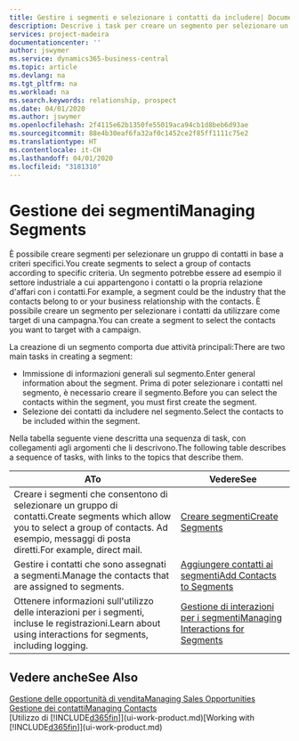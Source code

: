 ```yaml
---
title: Gestire i segmenti e selezionare i contatti da includere| Documenti Microsoft
description: Descrive i task per creare un segmento per selezionare un gruppo di contatti in base a criteri specifici, ad esempio, contatti in un settore specifico a cui si desidera rivolgersi.
services: project-madeira
documentationcenter: ''
author: jswymer
ms.service: dynamics365-business-central
ms.topic: article
ms.devlang: na
ms.tgt_pltfrm: na
ms.workload: na
ms.search.keywords: relationship, prospect
ms.date: 04/01/2020
ms.author: jswymer
ms.openlocfilehash: 2f4115e62b1350fe55019aca94cb1d8beb6d93ae
ms.sourcegitcommit: 88e4b30eaf6fa32af0c1452ce2f85ff1111c75e2
ms.translationtype: HT
ms.contentlocale: it-CH
ms.lasthandoff: 04/01/2020
ms.locfileid: "3181310"
---
```

# <a name="managing-segments"></a><span data-ttu-id="2b5de-103">Gestione dei segmenti</span><span class="sxs-lookup"><span data-stu-id="2b5de-103">Managing Segments</span></span>
<span data-ttu-id="2b5de-104">È possibile creare segmenti per selezionare un gruppo di contatti in base a criteri specifici.</span><span class="sxs-lookup"><span data-stu-id="2b5de-104">You create segments to select a group of contacts according to specific criteria.</span></span> <span data-ttu-id="2b5de-105">Un segmento potrebbe essere ad esempio il settore industriale a cui appartengono i contatti o la propria relazione d'affari con i contatti.</span><span class="sxs-lookup"><span data-stu-id="2b5de-105">For example, a segment could be the industry that the contacts belong to or your business relationship with the contacts.</span></span> <span data-ttu-id="2b5de-106">È possibile creare un segmento per selezionare i contatti da utilizzare come target di una campagna.</span><span class="sxs-lookup"><span data-stu-id="2b5de-106">You can create a segment to select the contacts you want to target with a campaign.</span></span>

<span data-ttu-id="2b5de-107">La creazione di un segmento comporta due attività principali:</span><span class="sxs-lookup"><span data-stu-id="2b5de-107">There are two main tasks in creating a segment:</span></span>

* <span data-ttu-id="2b5de-108">Immissione di informazioni generali sul segmento.</span><span class="sxs-lookup"><span data-stu-id="2b5de-108">Enter general information about the segment.</span></span> <span data-ttu-id="2b5de-109">Prima di poter selezionare i contatti nel segmento, è necessario creare il segmento.</span><span class="sxs-lookup"><span data-stu-id="2b5de-109">Before you can select the contacts within the segment, you must first create the segment.</span></span>
* <span data-ttu-id="2b5de-110">Selezione dei contatti da includere nel segmento.</span><span class="sxs-lookup"><span data-stu-id="2b5de-110">Select the contacts to be included within the segment.</span></span>

<span data-ttu-id="2b5de-111">Nella tabella seguente viene descritta una sequenza di task, con collegamenti agli argomenti che li descrivono.</span><span class="sxs-lookup"><span data-stu-id="2b5de-111">The following table describes a sequence of tasks, with links to the topics that describe them.</span></span>

| <span data-ttu-id="2b5de-112">A</span><span class="sxs-lookup"><span data-stu-id="2b5de-112">To</span></span> | <span data-ttu-id="2b5de-113">Vedere</span><span class="sxs-lookup"><span data-stu-id="2b5de-113">See</span></span> |
| --- | --- |
| <span data-ttu-id="2b5de-114">Creare i segmenti che consentono di selezionare un gruppo di contatti.</span><span class="sxs-lookup"><span data-stu-id="2b5de-114">Create segments which allow you to select a group of contacts.</span></span> <span data-ttu-id="2b5de-115">Ad esempio, messaggi di posta diretti.</span><span class="sxs-lookup"><span data-stu-id="2b5de-115">For example, direct mail.</span></span> |[<span data-ttu-id="2b5de-116">Creare segmenti</span><span class="sxs-lookup"><span data-stu-id="2b5de-116">Create Segments</span></span>](marketing-how-create-segment.md) |
| <span data-ttu-id="2b5de-117">Gestire i contatti che sono assegnati a segmenti.</span><span class="sxs-lookup"><span data-stu-id="2b5de-117">Manage the contacts that are assigned to segments.</span></span> |[<span data-ttu-id="2b5de-118">Aggiungere contatti ai segmenti</span><span class="sxs-lookup"><span data-stu-id="2b5de-118">Add Contacts to Segments</span></span>](marketing-add-contact-segment.md) |
| <span data-ttu-id="2b5de-119">Ottenere informazioni sull'utilizzo delle interazioni per i segmenti, incluse le registrazioni.</span><span class="sxs-lookup"><span data-stu-id="2b5de-119">Learn about using interactions for segments, including logging.</span></span> |[<span data-ttu-id="2b5de-120">Gestione di interazioni per i segmenti</span><span class="sxs-lookup"><span data-stu-id="2b5de-120">Managing Interactions for Segments</span></span>](marketing-interaction-segments.md) |

## <a name="see-also"></a><span data-ttu-id="2b5de-121">Vedere anche</span><span class="sxs-lookup"><span data-stu-id="2b5de-121">See Also</span></span>
[<span data-ttu-id="2b5de-122">Gestione delle opportunità di vendita</span><span class="sxs-lookup"><span data-stu-id="2b5de-122">Managing Sales Opportunities</span></span>](marketing-manage-sales-opportunities.md)  
[<span data-ttu-id="2b5de-123">Gestione dei contatti</span><span class="sxs-lookup"><span data-stu-id="2b5de-123">Managing Contacts</span></span>](marketing-contacts.md)  
<span data-ttu-id="2b5de-124">[Utilizzo di [!INCLUDE[d365fin](includes/d365fin_md.md)]](ui-work-product.md)</span><span class="sxs-lookup"><span data-stu-id="2b5de-124">[Working with [!INCLUDE[d365fin](includes/d365fin_md.md)]](ui-work-product.md)</span></span>
